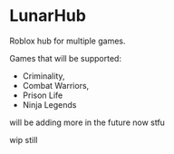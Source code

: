 # LunarHub
Roblox hub for multiple games.

Games that will be supported:

- Criminality,
- Combat Warriors,
- Prison Life
- Ninja Legends

will be adding more in the future now stfu

wip still
